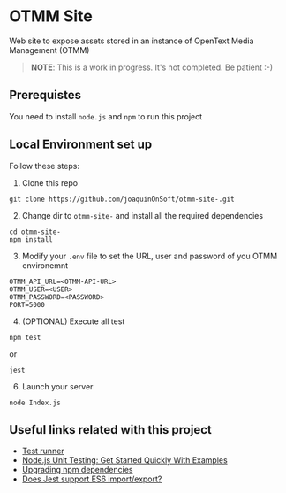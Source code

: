 # OTMM Site

Web site to expose assets stored in an instance of OpenText Media Management (OTMM)

> **NOTE**: This is a work in progress. It's not completed. Be patient :-)

## Prerequistes
You need to install `node.js` and `npm` to run this project

## Local Environment set up

Follow these steps:

1) Clone this repo
```
git clone https://github.com/joaquinOnSoft/otmm-site-.git
```

2) Change dir to `otmm-site-` and install all the required dependencies
```
cd otmm-site-
npm install
```

3) Modify your `.env` file to set the URL, user and password of you OTMM environemnt
```
OTMM_API_URL=<OTMM-API-URL>
OTMM_USER=<USER>
OTMM_PASSWORD=<PASSWORD>
PORT=5000
```

4) (OPTIONAL) Execute all test
```
npm test
```

or

```
jest
```

6) Launch your server
```
node Index.js
```

## Useful links related with this project

 - [Test runner](https://nodejs.org/api/test.html)
 - [Node.js Unit Testing: Get Started Quickly With Examples](https://www.testim.io/blog/node-js-unit-testing-get-started-quickly-with-examples/)
 - [Upgrading npm dependencies](https://www.carlrippon.com/upgrading-npm-dependencies/)
 - [Does Jest support ES6 import/export?](https://stackoverflow.com/questions/35756479/does-jest-support-es6-import-export)